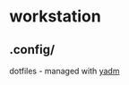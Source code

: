 # workstation

## .config/

dotfiles - managed with [yadm](https://github.com/TheLocehiliosan/yadm)
